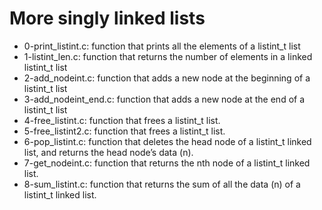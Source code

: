 # More singly linked lists

* 0-print_listint.c: function that prints all the elements of a listint_t list
* 1-listint_len.c: function that returns the number of elements in a linked listint_t list
* 2-add_nodeint.c: function that adds a new node at the beginning of a listint_t list
* 3-add_nodeint_end.c: function that adds a new node at the end of a listint_t list
* 4-free_listint.c: function that frees a listint_t list.
* 5-free_listint2.c: function that frees a listint_t list.
* 6-pop_listint.c: function that deletes the head node of a listint_t linked list, and returns the head node’s data (n).
* 7-get_nodeint.c: function that returns the nth node of a listint_t linked list.
* 8-sum_listint.c: function that returns the sum of all the data (n) of a listint_t linked list.